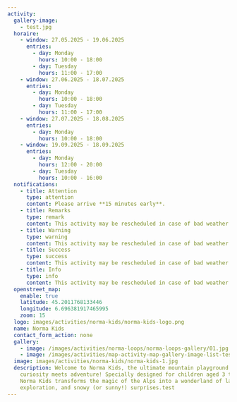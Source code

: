 ```yaml
---
activity:
  gallery-image:
    - test.jpg
  horaire:
    - window: 27.05.2025 - 19.06.2025
      entries:
        - day: Monday
          hours: 10:00 - 18:00
        - day: Tuesday
          hours: 11:00 - 17:00
    - window: 27.06.2025 - 18.07.2025
      entries:
        - day: Monday
          hours: 10:00 - 18:00
        - day: Tuesday
          hours: 11:00 - 17:00
    - window: 27.07.2025 - 18.08.2025
      entries:
        - day: Monday
          hours: 10:00 - 18:00
    - window: 19.09.2025 - 18.09.2025
      entries:
        - day: Monday
          hours: 12:00 - 20:00
        - day: Tuesday
          hours: 10:00 - 16:00
  notifications:
    - title: Attention
      type: attention
      content: Please arrive **15 minutes early**.
    - title: Remarks
      type: remark
      content: This activity may be rescheduled in case of bad weather.
    - title: Warning
      type: warning
      content: This activity may be rescheduled in case of bad weather.
    - title: Success
      type: success
      content: This activity may be rescheduled in case of bad weather.
    - title: Info
      type: info
      content: This activity may be rescheduled in case of bad weather.
  openstreet_map:
    enable: true
    latitude: 45.2011768133446
    longitude: 6.696381917465995
    zoom: 15
  logo: images/activities/norma-kids/norma-kids-logo.png
  name: Norma Kids
  contact_form_action: none
  gallery:
    - image: /images/activities/norma-loops/norma-loops-gallery/01.jpg
    - image: /images/activities/map-activity-map-gallery-image-list-test-jpg-horaire-list-map-window-27-05-2025-19-06-2025-entries-list-map-day-monday-hours-10-00-18-00-map-day-tuesday-hours-11-00-17-00-map/map-activity-map-gallery-image-list-test-jpg-horaire-list-map-window-27-05-2025-19-06-2025-entries-list-map-day-monday-hours-10-00-18-00-map-day-tuesday-hours-11-00-17-00-map-gallery/no-search-found.png
  image: images/activities/norma-kids/norma-kids-1.jpg
  description: Welcome to Norma Kids, the ultimate mountain playground where
    curiosity meets adventure! Specially designed for children aged 3 to 12,
    Norma Kids transforms the magic of the Alps into a wonderland of laughter,
    exploration, and snowy (or sunny!) surprises.test
---
```

